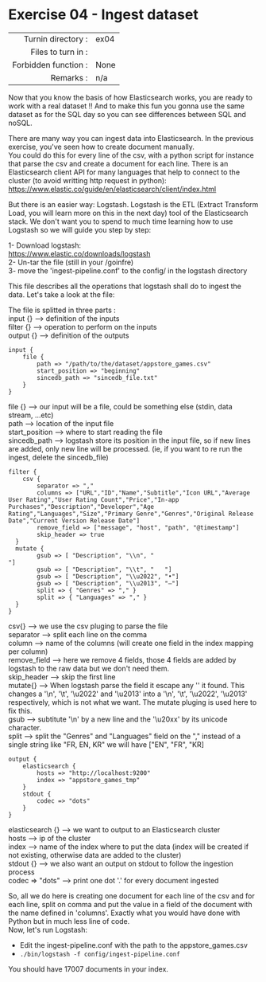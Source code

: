 # Exercise 04 - Ingest dataset 

|                         |                    |
| -----------------------:| ------------------ |
|   Turnin directory :    |  ex04              |
|   Files to turn in :    |   |
|   Forbidden function :  |  None              |
|   Remarks :             |  n/a               |

Now that you know the basis of how Elasticsearch works, you are ready to work with a real dataset !!
And to make this fun you gonna use the same dataset as for the SQL day so you can see differences between SQL and noSQL.

There are many way you can ingest data into Elasticsearch. In the previous exercise, you've seen how to create document manually.  
You could do this for every line of the csv, with a python script for instance that parse the csv and create a document for each line. There is an Elasticsearch client API for many languages that help to connect to the cluster (to avoid writting http request in python): <href src="https://www.elastic.co/guide/en/elasticsearch/client/index.html"><u><font color="blue">https://www.elastic.co/guide/en/elasticsearch/client/index.html</font></u></href>

But there is an easier way: Logstash. Logstash is the ETL (Extract Transform Load, you will learn more on this in the next day) tool of the Elasticsearch stack. We don't want you to spend to much time learning how to use Logstash so we will guide you step by step:

1- Download logstash:  
https://www.elastic.co/downloads/logstash  
2- Un-tar the file (still in your /goinfre)  
3- move the 'ingest-pipeline.conf' to the config/ in the logstash directory  

This file describes all the operations that logstash shall do to ingest the data. Let's take a look at the file:

The file is splitted in three parts :  
input {} --> definition of the inputs  
filter {} --> operation to perform on the inputs  
output {} --> definition of the outputs  

```
input {
	file { 
		path => "/path/to/the/dataset/appstore_games.csv"
		start_position => "beginning"
		sincedb_path => "sincedb_file.txt"
	}
}
```
file {} --> our input will be a file, could be something else (stdin, data stream, ...etc)  
path --> location of the input file  
start_position --> where to start reading the file  
sincedb_path --> logstash store its position in the input file, so if new lines are added, only new line will be processed. (ie, if you want to re run the ingest, delete the sincedb_file)  

```
filter {
	csv {
		separator => ","
		columns => ["URL","ID","Name","Subtitle","Icon URL","Average User Rating","User Rating Count","Price","In-app Purchases","Description","Developer","Age Rating","Languages","Size","Primary Genre","Genres","Original Release Date","Current Version Release Date"]
		remove_field => ["message", "host", "path", "@timestamp"]
		skip_header => true
  }
  mutate {
		gsub => [ "Description", "\\n", "
"]
		gsub => [ "Description", "\\t", "	"]
		gsub => [ "Description", "\\u2022", "•"]
		gsub => [ "Description", "\\u2013", "–"]
		split => { "Genres" => "," }
		split => { "Languages" => "," }
  }
}
```
csv{} --> we use the csv pluging to parse the file  
separator --> split each line on the comma  
column --> name of the columns (will create one field in the index mapping per column)  
remove_field --> here we remove 4 fields, those 4 fields are added by logstash to the raw data but we don't need them.  
skip_header --> skip the first line  
mutate{} --> When logstash parse the field it escape any '\' it found. This changes a '\n', '\t', '\u2022' and '\u2013' into a '\\n', '\\t', '\\u2022', '\\u2013' respectively, which is not what we want. The mutate pluging is used here to fix this.  
gsub --> subtitute '\\n' by a new line and the '\\u20xx' by its unicode character.  
split --> split the "Genres" and "Languages" field on the "," instead of a single string like "FR, EN, KR" we will have ["EN", "FR", "KR]  

```
output {
	elasticsearch {
		hosts => "http://localhost:9200"
		index => "appstore_games_tmp"
	}
	stdout {
		codec => "dots"
	}
}
```
elasticsearch {} --> we want to output to an Elasticsearch cluster  
hosts --> ip of the cluster  
index --> name of the index where to put the data (index will be created if not existing, otherwise data are added to the cluster)  
stdout {} --> we also want an output on stdout to follow the ingestion process  
codec => "dots" --> print one dot '.' for every document ingested  

So, all we do here is creating one document for each line of the csv and for each line, split on comma and put the value in a field of the document with the name defined in 'columns'. Exactly what you would have done with Python but in much less line of code.  
Now, let's run Logstash:  
- Edit the ingest-pipeline.conf with the path to the appstore_games.csv
- `./bin/logstash -f config/ingest-pipeline.conf`  

 
You should have 17007 documents in your index.
